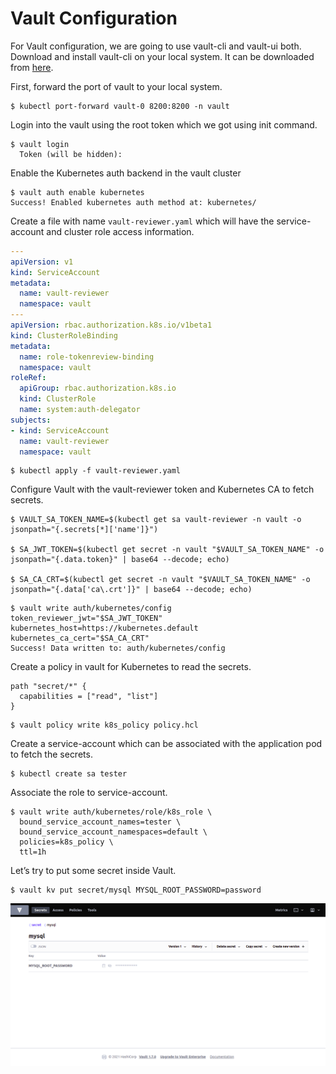 # Vault Configuration

For Vault configuration, we are going to use vault-cli and vault-ui both. Download and install vault-cli on your local system. It can be downloaded from [here](https://www.vaultproject.io/downloads).

First, forward the port of vault to your local system.

```shell
$ kubectl port-forward vault-0 8200:8200 -n vault
```

Login into the vault using the root token which we got using init command.

```shell
$ vault login
  Token (will be hidden):
```

Enable the Kubernetes auth backend in the vault cluster

```shell
$ vault auth enable kubernetes
Success! Enabled kubernetes auth method at: kubernetes/
```

Create a file with name `vault-reviewer.yaml` which will have the service-account and cluster role access information.

```yaml
---
apiVersion: v1
kind: ServiceAccount
metadata:
  name: vault-reviewer
  namespace: vault
---
apiVersion: rbac.authorization.k8s.io/v1beta1
kind: ClusterRoleBinding
metadata:
  name: role-tokenreview-binding
  namespace: vault
roleRef:
  apiGroup: rbac.authorization.k8s.io
  kind: ClusterRole
  name: system:auth-delegator
subjects:
- kind: ServiceAccount
  name: vault-reviewer
  namespace: vault
```

```shell
$ kubectl apply -f vault-reviewer.yaml
```

Configure Vault with the vault-reviewer token and Kubernetes CA to fetch secrets.

```shell
$ VAULT_SA_TOKEN_NAME=$(kubectl get sa vault-reviewer -n vault -o jsonpath="{.secrets[*]['name']}")

$ SA_JWT_TOKEN=$(kubectl get secret -n vault "$VAULT_SA_TOKEN_NAME" -o jsonpath="{.data.token}" | base64 --decode; echo)

$ SA_CA_CRT=$(kubectl get secret -n vault "$VAULT_SA_TOKEN_NAME" -o jsonpath="{.data['ca\.crt']}" | base64 --decode; echo)
```

```shell
$ vault write auth/kubernetes/config token_reviewer_jwt="$SA_JWT_TOKEN" kubernetes_host=https://kubernetes.default kubernetes_ca_cert="$SA_CA_CRT"
Success! Data written to: auth/kubernetes/config
```

Create a policy in vault for Kubernetes to read the secrets.

```hcl
path "secret/*" {
  capabilities = ["read", "list"]
}
```

```shell
$ vault policy write k8s_policy policy.hcl
```

Create a service-account which can be associated with the application pod to fetch the secrets.

```shell
$ kubectl create sa tester
```

Associate the role to service-account.

```shell
$ vault write auth/kubernetes/role/k8s_role \
  bound_service_account_names=tester \
  bound_service_account_namespaces=default \
  policies=k8s_policy \
  ttl=1h
```

Let’s try to put some secret inside Vault.

```shell
$ vault kv put secret/mysql MYSQL_ROOT_PASSWORD=password
```

![](./images/vault-ui.png)
